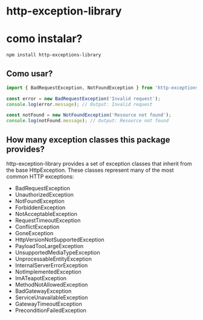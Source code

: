 # http-exception-library

# como instalar?

```bash
npm install http-exceptions-library
```

## Como usar?

```js
import { BadRequestException, NotFoundException } from 'http-exceptions-library';

const error = new BadRequestException('Invalid request');
console.log(error.message); // Output: Invalid request

const notFound = new NotFoundException('Resource not found');
console.log(notFound.message); // Output: Resource not found
```
## How many exception classes this package provides?

http-exception-library provides a set of exception classes that inherit from the base HttpException. 
These classes represent many of the most common HTTP exceptions:

- BadRequestException
- UnauthorizedException
- NotFoundException
- ForbiddenException
- NotAcceptableException
- RequestTimeoutException
- ConflictException
- GoneException
- HttpVersionNotSupportedException
- PayloadTooLargeException
- UnsupportedMediaTypeException
- UnprocessableEntityException
- InternalServerErrorException
- NotImplementedException
- ImATeapotException
- MethodNotAllowedException
- BadGatewayException
- ServiceUnavailableException
- GatewayTimeoutException
- PreconditionFailedException
